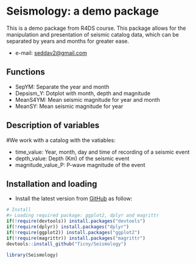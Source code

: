 Seismology: a demo package
===============================================

This is a demo package from R4DS course.
This package allows for the manipulation and presentation of seismic catalog data, which can be separated by years and months for greater ease. 

- e-mail: seddav2@gmail.com

Functions
---------
- SepYM:	Separate the year and month
- Depsism_Y:	Dotplot with month, depth and magnitude
- MeanS4YM:	Mean seismic magnitude for year and month
- MeanSY:	Mean seismic magnitude for year

Description of variables 
------------------------
#We work with a catalog with the vatiables: 
- time_value: Year, month, day and time of recording of a seismic event 
- depth_value: Depth (Km) of the seismic event
- magnitude_value_P: P-wave magnitude of the event 

Installation and loading
------------------------

-   Install the latest version from [GitHub](https://github.com/Ticny/Seismology) as follow:

```r
# Install
#> Loading required package: ggplot2, dplyr and magrittr
if(!require(devtools)) install.packages("devtools")
if(!require(dplyr)) install.packages("dplyr")
if(!require(ggplot2)) install.packages("ggplot2")
if(!require(magrittr)) install.packages("magrittr")
devtools::install_github("Ticny/Seismology")
```
```r
library(Seismology)
```



